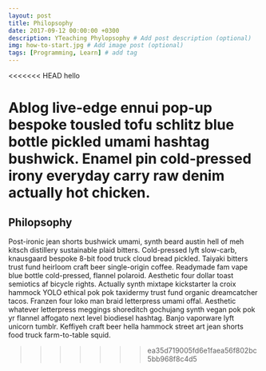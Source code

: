 ```yaml
---
layout: post
title: Philopsophy
date: 2017-09-12 00:00:00 +0300
description: YTeaching Phylopsophy # Add post description (optional)
img: how-to-start.jpg # Add image post (optional)
tags: [Programming, Learn] # add tag
---
```

<<<<<<< HEAD
hello

Ablog live-edge ennui pop-up bespoke tousled tofu schlitz blue bottle pickled umami hashtag bushwick. Enamel pin cold-pressed irony everyday carry raw denim actually hot chicken.
=======
## Philopsophy
Post-ironic jean shorts bushwick umami, synth beard austin hell of meh kitsch distillery sustainable plaid bitters. Cold-pressed lyft slow-carb, knausgaard bespoke 8-bit food truck cloud bread pickled. Taiyaki bitters trust fund heirloom craft beer single-origin coffee. Readymade fam vape blue bottle cold-pressed, flannel polaroid. Aesthetic four dollar toast semiotics af bicycle rights. Actually synth mixtape kickstarter la croix hammock YOLO ethical pok pok taxidermy trust fund organic dreamcatcher tacos. Franzen four loko man braid letterpress umami offal. Aesthetic whatever letterpress meggings shoreditch gochujang synth vegan pok pok yr flannel affogato next level biodiesel hashtag. Banjo vaporware lyft unicorn tumblr. Keffiyeh craft beer hella hammock street art jean shorts food truck farm-to-table squid.

>>>>>>> ea35d719005fd6e1faea56f802bc5bb968f8c4d5

